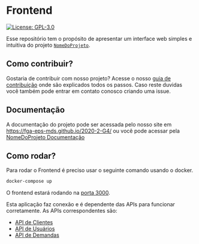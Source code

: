 # Frontend
[![License: GPL-3.0](https://img.shields.io/badge/License-GPL3-blue.svg)](https://opensource.org/licenses/gpl-3.0.html)

Esse repositório tem o propósito de apresentar um interface web simples e intuitiva do projeto [`NomeDoProjeto`](https://github.com/fga-eps-mds/2020-2-G4). 

## Como contribuir?

Gostaria de contribuir com nosso projeto? Acesse o nosso [guia de contribuição](https://fga-eps-mds.github.io/2020-2-G4/CONTRIBUTING/) onde são explicados todos os passos.
Caso reste duvidas você também pode entrar em contato conosco criando uma issue.

## Documentação

A documentação do projeto pode ser acessada pelo nosso site em https://fga-eps-mds.github.io/2020-2-G4/ ou você pode acessar pela [NomeDoProjeto Documentação](https://fga-eps-mds.github.io/2020-2-G4/home/)

## Como rodar?

Para rodar o Frontend é preciso usar o seguinte comando usando o docker.

```bash
docker-compose up
```
O frontend estará rodando na [porta 3000](http://localhost:3000).

 Esta aplicação faz conexão e é dependente das APIs para funcionar corretamente. As APIs correspondentes são:

- [API de Clientes](https://github.com/fga-eps-mds/2020-2-G4-Clients)
- [API de Usuários](https://github.com/fga-eps-mds/2020-2-G4-Users)
- [API de Demandas](https://github.com/fga-eps-mds/2020-2-G4-Demands)


